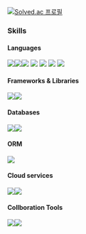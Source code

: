 [![Solved.ac
프로필](http://mazassumnida.wtf/api/v2/generate_badge?boj=wkdtmf357)](https://solved.ac/wkdtmf357)

### Skills
#### Languages
<img src="https://img.shields.io/badge/HTML5-E34F26?style=plastic&logo=HTML5&logoColor=white"/><img src="https://img.shields.io/badge/CSS3-1572B6?style=plastic&logo=CSS&logoColor=white"/><img src="https://img.shields.io/badge/JS-F7DF1E?style=plastic&logo=JavaScript&logoColor=white"/>
<img src="https://img.shields.io/badge/C-A8B9CC?style=plastic&logo=C&logoColor=white"/>  <img src="https://img.shields.io/badge/C++-00599C?style=plastic&logo=C++&logoColor=white"/> <img src="https://img.shields.io/badge/Java-1578D3?style=plasticl&logo=Java&logoColor=white"/> <img src="https://img.shields.io/badge/Python-3776AB?style=plasticl&logo=Python&logoColor=white"/>

#### Frameworks & Libraries
<img src="https://img.shields.io/badge/Next.js-000000?style=plastic&logo=Next.js&logoColor=white"/><img src="https://img.shields.io/badge/Swagger-85EA2D?style=plastic&logo=Swagger&logoColor=white"/>

#### Databases
<img src="https://img.shields.io/badge/MySQL-4479A1?style=plastic&logo=MySQL&logoColor=white"/><img src="https://img.shields.io/badge/MariaDB-003545?style=plastic&logo=MariaDB&logoColor=white"/>

#### ORM
<img src="https://img.shields.io/badge/Prisma-2D3748?style=plastic&logo=Prisma&logoColor=white"/>

#### Cloud services
<img src="https://img.shields.io/badge/AWS EC2-FF9900?style=plastic&logo=Amazon EC2&logoColor=white"/><img src="https://img.shields.io/badge/AWS RDS-527FFF?style=plastic&logo=Amazon RDS&logoColor=white"/>

#### Collboration Tools
<img src="https://img.shields.io/badge/Notion-000000?style=plastic&logo=Notion&logoColor=white"/><img src="https://img.shields.io/badge/Slack-4A154B?style=plastic&logo=Slack&logoColor=white"/>


<!--
**JSeungBeom/JSeungBeom** is a ✨ _special_ ✨ repository because its `README.md` (this file) appears on your GitHub profile.

Here are some ideas to get you started:

- 🔭 I’m currently working on ...
- 🌱 I’m currently learning ...
- 👯 I’m looking to collaborate on ...
- 🤔 I’m looking for help with ...
- 💬 Ask me about ...
- 📫 How to reach me: ...
- 😄 Pronouns: ...
- ⚡ Fun fact: ...
-->
